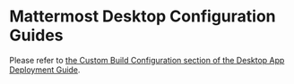 # Mattermost Desktop Configuration Guides

Please refer to [the Custom Build Configuration section of the Desktop App Deployment Guide](https://docs.mattermost.com/deployment/desktop-app-deployment.html#custom-build-configuration).
